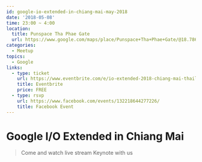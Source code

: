 ```yaml
---
id: google-io-extended-in-chiang-mai-may-2018
date: '2018-05-08'
time: 23:00 ~ 4:00
location:
  title: Punspace Tha Phae Gate
  url: https://www.google.com/maps/place/Punspace+Tha+Phae+Gate/@18.7866051,98.9892883,17z/data=!3m1!4b1!4m5!3m4!1s0x30da3aa1f81da449:0x2e49e5d62aa60eaf!8m2!3d18.7866!4d98.991477
categories:
  - Meetup
topics:
  - Google
links:
  - type: ticket
    url: https://www.eventbrite.com/e/io-extended-2018-chiang-mai-thailand-tickets-44213173793
    title: Eventbrite
    price: FREE
  - type: rsvp
    url: https://www.facebook.com/events/132218644277226/
    title: Facebook Event
---
```


# Google I/O Extended in Chiang Mai

> Come and watch live stream Keynote with us
